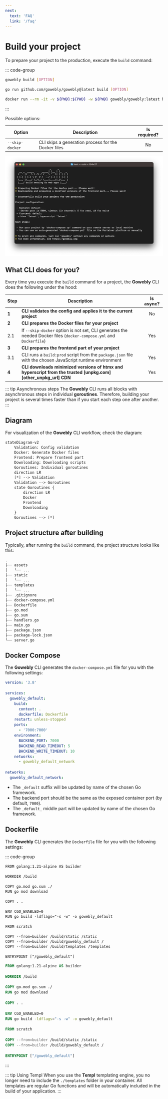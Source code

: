 ```yaml
---
next:
  text: 'FAQ'
  link: '/faq'
---
```


# Build your project

To prepare your project to the production, execute the `build` command:

::: code-group
```bash [CLI]
gowebly build [OPTION]
```

```bash [Go]
go run github.com/gowebly/gowebly@latest build [OPTION]
```

```bash [Docker]
docker run --rm -it -v ${PWD}:${PWD} -w ${PWD} gowebly/gowebly:latest build [OPTION]
```
:::

Possible options:

| Option          | Description                                         | Is required? |
| --------------- | --------------------------------------------------- | :----------: |
| `--skip-docker` | CLI skips a generation process for the Docker files |      No      |

<!--@include: ../parts/block_default_config.md -->

<img width="720" alt="gowebly build" src="https://raw.githubusercontent.com/gowebly/.github/main/images/gowebly_build.png">

## What CLI does for you?

Every time you execute the `build` command for a project, the **Gowebly** CLI does the following under the hood:

| Step  | Description                                                                                                         | Is async? |
| ----- | ------------------------------------------------------------------------------------------------------------------- | :-------: |
| **1** | **CLI validates the config and applies it to the current project**                                                  |    No     |
| **2** | **CLI prepares the Docker files for your project**                                                                  |           |
| 2.1   | If `--skip-docker` option is not set, CLI generates the needed Docker files (`docker-compose.yml` and `Dockerfile`) |    Yes    |
| **3** | **CLI prepares the frontend part of your project**                                                                  |           |
| 3.1   | CLI runs a `build:prod` script from the `package.json` file with the chosen JavaScript runtime environment          |    Yes    |
| **4** | **CLI downloads minimized versions of htmx and hyperscript from the trusted [unpkg.com][other_unpkg_url] CDN**      |    Yes    |

::: tip Asynchronous steps
The **Gowebly** CLI runs all blocks with asynchronous steps in individual **goroutines**. Therefore, building your project is several times faster than if you start each step one after another.
:::

## Diagram

For visualization of the **Gowebly** CLI workflow, check the diagram:

```mermaid
stateDiagram-v2
    Validation: Config validation
    Docker: Generate Docker files
    Frontend: Prepare frontend part
    Downloading: Downloading scripts
    Goroutines: Individual goroutines
    direction LR
    [*] --> Validation
    Validation --> Goroutines
    state Goroutines {
        direction LR
        Docker
        Frontend
        Downloading
    }
    Goroutines --> [*]
```

## Project structure after building

Typically, after running the `build` command, the project structure looks like this:

```bash{9-10}
.
├── assets
│   └── ...
├── static
│   └── ...
├── templates
│   └── ...
├── .gitignore
├── docker-compose.yml
├── Dockerfile
├── go.mod
├── go.sum
├── handlers.go
├── main.go
├── package.json
├── package-lock.json
└── server.go
```

## Docker Compose

The **Gowebly** CLI generates the `docker-compose.yml` file for you with the following settings:

```yaml
version: '3.8'

services:
  gowebly_default:
    build:
      context: .
      dockerfile: Dockerfile
    restart: unless-stopped
    ports:
      - '7000:7000'
    environment:
      BACKEND_PORT: 7000
      BACKEND_READ_TIMEOUT: 5
      BACKEND_WRITE_TIMEOUT: 10
    networks:
      - gowebly_default_network

networks:
  gowebly_default_network:
```

- The `_default` suffix will be updated by name of the chosen Go framework.
- The backend port should be the same as the exposed container port (by default, `7000`).
- The `_default_` middle part will be updated by name of the chosen Go framework.

## Dockerfile

The **Gowebly** CLI generates the `Dockerfile` file for you with the following settings:

::: code-group
```dockerfile{17} [Without template engines]
FROM golang:1.21-alpine AS builder

WORKDIR /build

COPY go.mod go.sum ./
RUN go mod download

COPY . .

ENV CGO_ENABLED=0
RUN go build -ldflags="-s -w" -o gowebly_default

FROM scratch

COPY --from=builder /build/static /static
COPY --from=builder /build/gowebly_default /
COPY --from=builder /build/templates /templates

ENTRYPOINT ["/gowebly_default"]
```

```dockerfile [Using Templ]
FROM golang:1.21-alpine AS builder

WORKDIR /build

COPY go.mod go.sum ./
RUN go mod download

COPY . .

ENV CGO_ENABLED=0
RUN go build -ldflags="-s -w" -o gowebly_default

FROM scratch

COPY --from=builder /build/static /static
COPY --from=builder /build/gowebly_default /

ENTRYPOINT ["/gowebly_default"]
```
:::

::: tip Using Templ
When you use the **Templ** templating engine, you no longer need to include the `./templates` folder in your container. All templates are regular Go functions and will be automatically included in the build of your application.
:::

<!--@include: ../parts/links.md -->